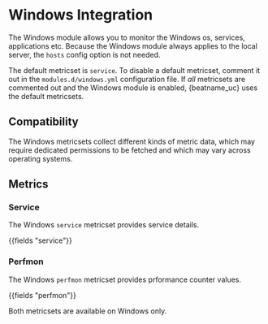 # Windows Integration

The Windows module allows you to monitor the Windows os, services, applications etc. Because the Windows module
always applies to the local server, the `hosts` config option is not needed.

The default metricset is `service`. To disable a default metricset, comment it out in the
`modules.d/windows.yml` configuration file. If _all_ metricsets are commented out
and the Windows module is enabled, {beatname_uc} uses the default metricsets.


## Compatibility

The Windows metricsets collect different kinds of metric data, which may require dedicated permissions
to be fetched and which may vary across operating systems.

## Metrics

### Service

The Windows `service` metricset provides service details.

{{fields "service"}}


### Perfmon

The Windows `perfmon` metricset provides prformance counter values.

{{fields "perfmon"}}


Both metricsets are available on Windows only.

